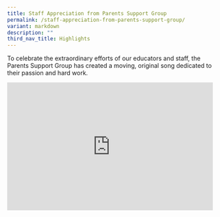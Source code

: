 ```yaml
---
title: Staff Appreciation from Parents Support Group
permalink: /staff-appreciation-from-parents-support-group/
variant: markdown
description: ""
third_nav_title: Highlights
---
```

<p>To celebrate the extraordinary efforts of our educators and staff, the
Parents Support Group has created a moving, original song dedicated to their
passion and hard work.</p>
<p></p>

<iframe allowfullscreen="true" height="299" width="480" frameborder="0" src="https://docs.google.com/presentation/d/e/2PACX-1vTEgxXBjXMXwkdCbzrYNsfIAar4z7_k-Xm43xalLTJm5IkGAnd7iC_cBFNXYeg_XSHeVtl1hZhiH9-X/pubembed?start=true&amp;loop=false&amp;delayms=3000"></iframe>